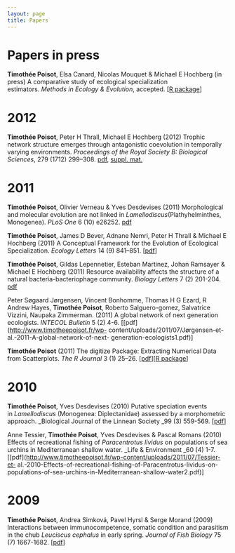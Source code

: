```yaml
---
layout: page
title: Papers
---
```


# Papers in press

**Timothée Poisot**, Elsa Canard, Nicolas Mouquet & Michael E Hochberg (in press) A comparative study of ecological specialization estimators. *Methods in Ecology & Evolution*, accepted. [[R package](https://r-forge.r-project.org/R/?group_id=593)] 

# 2012

**Timothée Poisot**, Peter H Thrall, Michael E Hochberg (2012) Trophic network structure emerges through antagonistic coevolution in temporally varying environments. *Proceedings of the Royal Society B: Biological Sciences*, 279 (1712) 299–308. [pdf](http://www.timotheepoisot.fr/wp-content/uploads/2011/07/Poisot-Thrall-Hochberg-2011-Trophic-network-structure-emerges-through-antagonistic-coevolution-in-temporally-varying-environments2.pdf), [suppl. mat.](http://www.timotheepoisot.fr/wp-content/uploads/2011/07/supplementary-material.pdf) 

# 2011

**Timothée Poisot**, Olivier Verneau & Yves Desdevises (2011) Morphological and molecular evolution are not linked in *Lamellodiscus*(Plathyhelminthes, Monogenea). *PLoS One* 6 (10) e26252. [pdf](http://www.timotheepoisot.fr/wp-content/uploads/2011/07/Poisot-Verneau-Desdevises-2011-Morphological-and-molecular-evolution-are-not-linked-in-Lamellodiscus-Plathyhelminthes-Monogenea.pdf)   

**Timothée Poisot**, James D Bever, Adnane Nemri, Peter H Thrall & Michael E Hochberg (2011) A Conceptual Framework for the Evolution of Ecological Specialization. *Ecology Letters* 14 (9) 841–851. [[pdf](http://www.timotheepoisot.fr/wp-content/uploads/2011/07/Poisot-et-al.-2011-A-conceptual-framework-for-the-evolution-of-ecological-specialisation.pdf)]  

**Timothée Poisot**, Gildas Lepennetier, Esteban Martinez, Johan Ramsayer & Michael E Hochberg (2011) Resource availability affects the structure of a natural bacteria-bacteriophage community. *Biology Letters* 7 (2) 201-204. [pdf](http://www.timotheepoisot.fr/wp-content/uploads/2011/07/Poisot-et-al.-2010-Resource-availability-affects-the-structure-of-a-natural-bacteria-bacteriophage-community.pdf)   

Peter Søgaard Jørgensen, Vincent Bonhomme, Thomas H G Ezard, R Andrew Hayes,
**Timothée Poisot**, Roberto Salguero-gomez, Salvatrice Vizzini, Naupaka
Zimmerman. (2011) A global network of next generation ecologists. _INTECOL
Bulletin_ 5 (2) 4-6. [[pdf](http://www.timotheepoisot.fr/wp-
content/uploads/2011/07/Jørgensen-et-al.-2011-A-global-network-of-next-
generation-ecologists1.pdf)]

**Timothée Poisot** (2011) The digitize Package: Extracting Numerical Data from Scatterplots. _The R Journal_ 3 (1) 25–26. [[pdf](http://www.timotheepoisot.fr/wp-content/uploads/2011/07/Poisot-2011-The-digitize-Package-Extracting-Numerical-Data-from-Scatterplots.pdf)][[R package](http://cran.r-project.org/web/packages/digitize/index.html)] 

# 2010

**Timothée Poisot**, Yves Desdevises (2010) Putative speciation events in _Lamellodiscus_ (Monogenea: Diplectanidae) assessed by a morphometric approach. _Biological Journal of the Linnean Society _99 (3) 559-569. [[pdf](http://www.timotheepoisot.fr/wp-content/uploads/2011/07/Poisot-Desdevises-2010-Putative-speciation-events-in-Lamellodiscus-Monogenea-Diplectanidae-assessed-by-a-morphometric-approach.pdf)]  

Anne Tessier, **Timothée Poisot**, Yves Desdevises & Pascal Romans (2010)
Effects of recreational fishing of _Paracentrotus lividus_ on populations of
sea urchins in Mediterranean shallow water. _Life & Environment _60 (4) 1-7.
[[pdf](http://www.timotheepoisot.fr/wp-content/uploads/2011/07/Tessier-et-
al.-2010-Effects-of-recreational-fishing-of-Paracentrotus-lividus-on-
populations-of-sea-urchins-in-Mediterranean-shallow-water2.pdf)]

# 2009

**Timothée Poisot**, Andrea Simková, Pavel Hyrsl & Serge Morand (2009) Interactions between immunocompetence, somatic condition and parasitism in the chub _Leuciscus cephalus_ in early spring. _Journal of Fish Biology_ 75 (7) 1667-1682. [[pdf](http://www.timotheepoisot.fr/wp-content/uploads/2011/07/Poisot-et-al.-2009-Interactions-between-immunocompetence-somatic-condition-and-parasitism-in-the-chub-Leuciscus-cephalus-in-early-spring.pdf)] 

